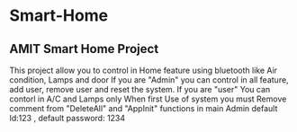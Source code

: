 # Smart-Home
## AMIT Smart Home Project
This project allow you to control in Home feature using bluetooth like Air condition, Lamps and door
If you are "Admin" you can control in all feature, add user, remove user and reset the system.
If you are "user" You can contorl in A/C and Lamps only
When first Use of system you must Remove comment from "DeleteAll" and "AppInit" functions in main
Admin default Id:123 , default password: 1234
